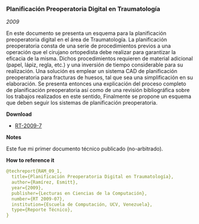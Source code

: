 ### Planificación Preoperatoria Digital en Traumatología
_2009_

En este documento se presenta un esquema para la planificación preoperatoria digital en el área de Traumatología. La planificación preoperatoria consta de una serie de procedimientos previos a una operación que el cirujano ortopedista debe realizar para garantizar la eficacia de la misma. Dichos procedimientos requieren de material adicional (papel, lápiz, regla, etc.) y una inversión de tiempo considerable para su realización. Una solución es emplear un sistema CAD de planificación preoperatoria para fracturas de huesos, tal que sea una simplificación en su elaboración. Se presenta entonces una explicación del proceso completo de planificación preoperatoria así como de una revisión bibliográfica sobre los trabajos realizados en este sentido, Finalmente se propone un esquema que deben seguir los sistemas de planificación preoperatoria.


**Download**
* [RT-2009-7](RT-2009-7.pdf)


**Notes**

Este fue mi primer documento técnico publicado (no-arbitrado).


**How to reference it**

```yaml
@techreport{RAM_09_1,
  title={Planificación Preoperatoria Digital en Traumatología},
  author={Ramírez, Esmitt},
  year={2009},
  publisher={Lecturas en Ciencias de la Computación},
  number={RT 2009-07},
  institution={Escuela de Computación, UCV, Venezuela},
  type={Reporte Técnico},
}
```